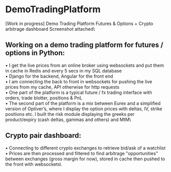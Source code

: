 # DemoTradingPlatform
[Work in progress] Demo Trading Platform Futures &amp; Options + Crypto arbitrage dashboard
Screenshot attached\



## Working on a demo trading platform for futures / options in Python:
• I get the live prices from an online broker using websockets and put them in cache in Redis and every 5 secs in my SQL database\
• Django for the backend, Angular for the front end\
• I am connecting the back to front in websockets for pushing the live prices from my cache, API otherwise for http requests\
• One part of the platform is a typical future / fx trading interface with orders, trade blotter, positions & PnL\
• The second part of the platform is a mix between Eurex and a simplified version of Optiver’s, where I display the option prices with deltas, IV, strike positions etc. I built the risk module displaying the greeks per product/expiry (cash deltas, gammas and others) and MtM\


## Crypto pair dashboard:
• Connecting to different crypto exchanges to retrieve bid/ask of a watchlist\
• Prices are then processed and filtered to find arbitrage "opportunities" between exchanges (gross margin for now), stored in cache then pushed to the front with websockets\
